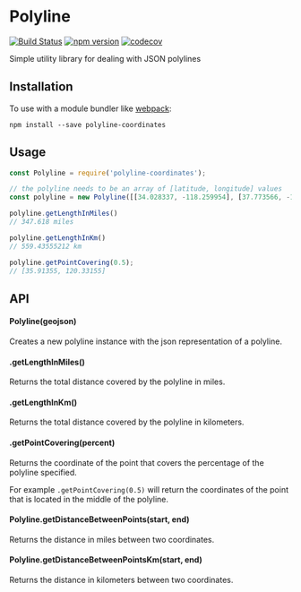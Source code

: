 # Polyline
[![Build Status](https://travis-ci.org/dongy7/polyline-coordinates.svg?branch=master)](https://travis-ci.org/dongy7/polyline-coordinates)
[![npm version](https://badge.fury.io/js/polyline-coordinates.svg)](https://badge.fury.io/js/polyline-coordinates)
[![codecov](https://codecov.io/gh/dongy7/polyline-coordinates/branch/master/graph/badge.svg)](https://codecov.io/gh/dongy7/polyline-coordinates)

Simple utility library for dealing with JSON polylines

## Installation

To use with a module bundler like [webpack](https://webpack.js.org/):
```
npm install --save polyline-coordinates
```

## Usage
```js
const Polyline = require('polyline-coordinates');

// the polyline needs to be an array of [latitude, longitude] values
const polyline = new Polyline([[34.028337, -118.259954], [37.773566, -122.412786]])

polyline.getLengthInMiles()
// 347.618 miles

polyline.getLengthInKm()
// 559.43555212 km

polyline.getPointCovering(0.5);
// [35.91355, 120.33155]
```

## API

#### Polyline(geojson)
Creates a new polyline instance with the json representation of a polyline.

#### .getLengthInMiles()
Returns the total distance covered by the polyline in miles.

#### .getLengthInKm()
Returns the total distance covered by the polyline in kilometers.

#### .getPointCovering(percent)
Returns the coordinate of the point that covers the percentage of the
polyline specified.

For example `.getPointCovering(0.5)` will return the coordinates of the point
that is located in the middle of the polyline.

#### Polyline.getDistanceBetweenPoints(start, end)
Returns the distance in miles between two coordinates.

#### Polyline.getDistanceBetweenPointsKm(start, end)
Returns the distance in kilometers between two coordinates.
